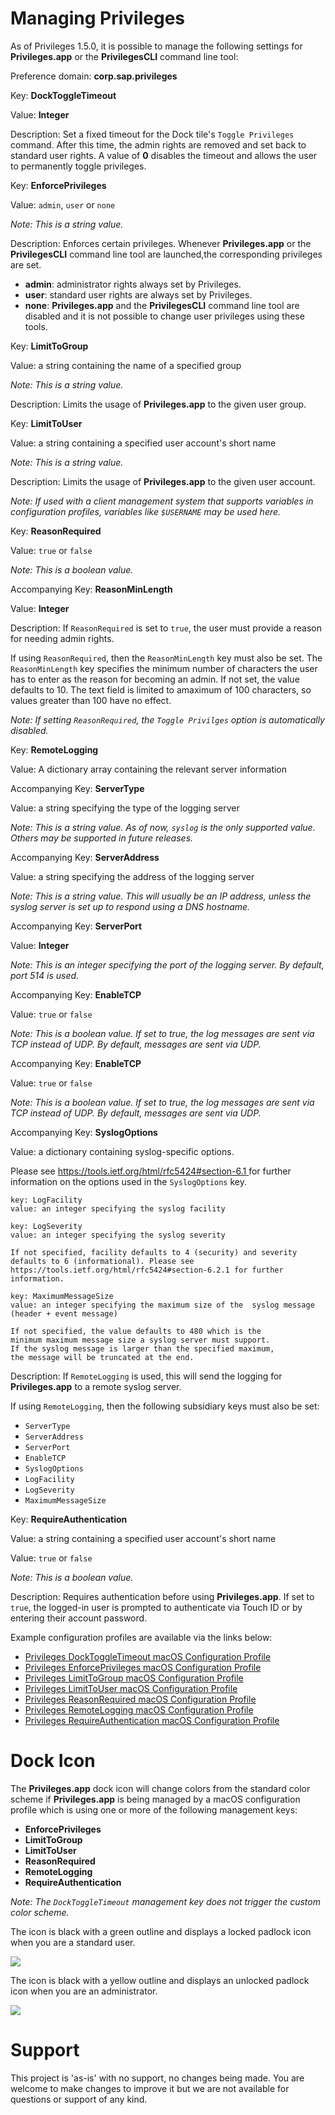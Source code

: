# Managing Privileges

As of Privileges 1.5.0, it is possible to manage the following settings for **Privileges.app** or the **PrivilegesCLI** command line tool:

Preference domain: **corp.sap.privileges**

Key: **DockToggleTimeout**
 
Value: **Integer**
 
Description: Set a fixed timeout for the Dock tile's `Toggle Privileges` command. After this time, the admin rights are removed and set back to standard user rights. A value of **0** disables the timeout and allows the user to permanently toggle privileges.



Key: **EnforcePrivileges**
 
Value: `admin`, `user` or `none`

*Note: This is a string value.*

Description: Enforces certain privileges. Whenever **Privileges.app** or the **PrivilegesCLI** command line tool are launched,the corresponding privileges are set.  

* **admin**: administrator rights always set by Privileges.
* **user**: standard user rights are always set by Privileges.
* **none**: **Privileges.app** and the **PrivilegesCLI** command line tool are disabled and it is not possible to change user privileges using these tools.


Key: **LimitToGroup**
 
Value: a string containing the name of a specified group

*Note: This is a string value.*

Description: Limits the usage of **Privileges.app** to the given user group. 


Key: **LimitToUser**
 
Value: a string containing a specified user account's short name

*Note: This is a string value.*

Description: Limits the usage of **Privileges.app** to the given user account. 

*Note: If used with a client management system that supports variables in configuration profiles, variables like `$USERNAME` may be used here.*




Key: **ReasonRequired**
 
Value: `true` or `false`

*Note: This is a boolean value.*

Accompanying Key: **ReasonMinLength**

Value: **Integer**


Description: If `ReasonRequired` is set to `true`, the user must provide a reason for needing admin rights. 

If using `ReasonRequired`, then the `ReasonMinLength` key must also be set. The `ReasonMinLength` key specifies the minimum number of characters the user has to enter as the reason for becoming an admin. If not set, the value defaults to 10. The text field is limited to amaximum of 100 characters, so values greater than 100 have no effect.

*Note: If setting `ReasonRequired`, the `Toggle Privilges` option is automatically disabled.*



Key: **RemoteLogging**
 
Value: A dictionary array containing the relevant server information


Accompanying Key: **ServerType**

Value: a string specifying the type of the logging server

*Note: This is a string value. As of now, `syslog` is the only supported value. Others may be supported in future releases.*

Accompanying Key: **ServerAddress**

Value: a string specifying the address of the logging server

*Note: This is a string value. This will usually be an IP address, unless the syslog server is set up to respond using a DNS hostname.*

Accompanying Key: **ServerPort**

Value: **Integer**

*Note: This is an integer specifying the port of the logging server. By default, port 514 is used.*


Accompanying Key: **EnableTCP**

Value: `true` or `false`

*Note: This is a boolean value. If set to true, the log messages are sent via TCP instead of UDP. By default, messages are sent via UDP.*

Accompanying Key: **EnableTCP**

Value: `true` or `false`

*Note: This is a boolean value. If set to true, the log messages are sent via TCP instead of UDP. By default, messages are sent via UDP.*

Accompanying Key: **SyslogOptions**

Value: a dictionary containing syslog-specific options.

Please see [https://tools.ietf.org/html/rfc5424#section-6.1 ](https://tools.ietf.org/html/rfc5424#section-6.1 )
for further information on the options used in the `SyslogOptions` key.

```
key: LogFacility
value: an integer specifying the syslog facility

key: LogSeverity
value: an integer specifying the syslog severity

If not specified, facility defaults to 4 (security) and severity defaults to 6 (informational). Please see https://tools.ietf.org/html/rfc5424#section-6.2.1 for further information.

key: MaximumMessageSize
value: an integer specifying the maximum size of the  syslog message (header + event message)

If not specified, the value defaults to 480 which is the 
minimum maximum message size a syslog server must support.
If the syslog message is larger than the specified maximum,
the message will be truncated at the end.
```







Description: If `RemoteLogging` is used, this will send the logging for **Privileges.app** to a remote syslog server. 

If using `RemoteLogging`, then the following subsidiary keys must also be set:

* `ServerType`
* `ServerAddress`
* `ServerPort`
* `EnableTCP`
* `SyslogOptions`
* `LogFacility`
* `LogSeverity`
* `MaximumMessageSize`



Key: **RequireAuthentication**
 
Value: a string containing a specified user account's short name

Value: `true` or `false`

*Note: This is a boolean value.*

Description: Requires authentication before using  **Privileges.app**. If set to `true`, the logged-in user is prompted to authenticate via Touch ID or by entering their account password. 




Example configuration profiles are available via the links below:

* [Privileges DockToggleTimeout macOS Configuration Profile](example_profiles/DockToggleTimeout/Example_DockToggleTimeout.mobileconfig)
* [Privileges EnforcePrivileges macOS Configuration Profile](example_profiles/EnforcePrivileges/Example_EnforcePrivileges.mobileconfig)
* [Privileges LimitToGroup macOS Configuration Profile](example_profiles/LimitToGroup/Example_LimitToGroup.mobileconfig)
* [Privileges LimitToUser macOS Configuration Profile](example_profiles/LimitToUser/Example_LimitToUser.mobileconfig)
* [Privileges ReasonRequired macOS Configuration Profile](example_profiles/ReasonRequired/Example_ReasonRequired.mobileconfig)
* [Privileges RemoteLogging macOS Configuration Profile](example_profiles/RemoteLogging/Example_RemoteLogging.mobileconfig)
* [Privileges RequireAuthentication macOS Configuration Profile](example_profiles/RequireAuthentication/Example_RequireAuthentication.mobileconfig)


Dock Icon
===================================

The **Privileges.app** dock icon will change colors from the standard color scheme if **Privileges.app** is being managed by a macOS configuration profile which is using one or more of the following management keys:

* **EnforcePrivileges**
* **LimitToGroup**
* **LimitToUser**
* **ReasonRequired**
* **RemoteLogging**
* **RequireAuthentication**

*Note: The `DockToggleTimeout` management key does not trigger the custom color scheme.*


The icon is black with a green outline and displays a locked padlock icon when you are a standard user.

![](readme_images/icon_bk1.png)

The icon is black with a yellow outline and displays an unlocked padlock icon when you are an administrator.

![](readme_images/icon_bk2.png)


Support
===================================
This project is 'as-is' with no support, no changes being made.  You are welcome to make changes to improve it but we are not available for questions or support of any kind.
